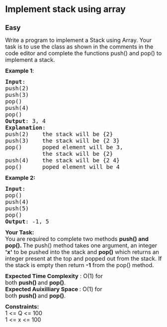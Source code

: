 # Implement stack using array
## Easy
<div class="problem-statement" style="user-select: auto;">
                <p style="user-select: auto;"></p><p style="user-select: auto;"><span style="font-size: 18px; user-select: auto;">Write a program to implement a Stack&nbsp;using Array. Your task is to use the class as shown in the comments in the code editor&nbsp;and complete&nbsp;the functions push() and pop() to implement a stack.&nbsp;</span></p>

<p style="user-select: auto;"><span style="font-size: 18px; user-select: auto;"><strong style="user-select: auto;">Example 1</strong>:</span></p>

<pre style="user-select: auto;"><span style="font-size: 18px; user-select: auto;"><strong style="user-select: auto;">Input</strong>: 
push(2)
push(3)
pop()
push(4) 
pop()
<strong style="user-select: auto;">Output</strong>: 3, 4
<strong style="user-select: auto;">Explanation</strong>: 
push(2)    the stack will be {2}
push(3)    the stack will be {2 3}
pop()      poped element will be 3,
&nbsp;          the stack will be {2}
push(4)    the stack will be {2 4}
pop()      poped element will be 4</span></pre>

<p style="user-select: auto;"><span style="font-size: 18px; user-select: auto;"><strong style="user-select: auto;">Example 2:</strong></span></p>

<pre style="user-select: auto;"><span style="font-size: 18px; user-select: auto;"><strong style="user-select: auto;">Input</strong>: 
pop()
push(4)
push(5)
pop()
<strong style="user-select: auto;">Output</strong>: -1, 5</span>
</pre>

<p style="user-select: auto;"><span style="font-size: 18px; user-select: auto;"><strong style="user-select: auto;">Your Task:</strong><br style="user-select: auto;">
You are required to complete two methods&nbsp;<strong style="user-select: auto;">push() and pop(). </strong>The push() method&nbsp;takes one argument, an integer <strong style="user-select: auto;">'x'</strong>&nbsp;to be pushed into the stack and&nbsp;<strong style="user-select: auto;">pop()</strong>&nbsp;which returns an integer present at the top and popped out from the stack. If the stack is empty then return <strong style="user-select: auto;">-1</strong> from the pop() method.</span></p>

<p style="user-select: auto;"><span style="font-size: 18px; user-select: auto;"><strong style="user-select: auto;">Expected Time Complexity</strong> : O(1) for both&nbsp;<strong style="user-select: auto;">push()&nbsp;</strong>and&nbsp;<strong style="user-select: auto;">pop()</strong>.</span><br style="user-select: auto;">
<span style="font-size: 18px; user-select: auto;"><strong style="user-select: auto;">Expected Auixilliary Space </strong>: O(1) for both&nbsp;<strong style="user-select: auto;">push()&nbsp;</strong>and&nbsp;<strong style="user-select: auto;">pop()</strong>.</span></p>

<p style="user-select: auto;"><span style="font-size: 18px; user-select: auto;"><strong style="user-select: auto;">Constraints:</strong><br style="user-select: auto;">
1 &lt;= Q &lt;= 100<br style="user-select: auto;">
1 &lt;= x &lt;= 100</span></p>
 <p style="user-select: auto;"></p>
            </div>